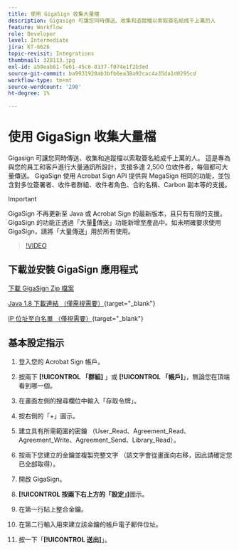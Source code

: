 ```yaml
---
title: 使用 GigaSign 收集大量檔
description: Gigasign 可讓您同時傳送、收集和追蹤檔以索取簽名給成千上萬的人
feature: Workflow
role: Developer
level: Intermediate
jira: KT-6626
topic-revisit: Integrations
thumbnail: 328113.jpg
exl-id: a59eab61-fe61-45c6-8137-f074e1f2b3ed
source-git-commit: ba9931920ab3bfb6ea38a92cac4a35da1d0295cd
workflow-type: tm+mt
source-wordcount: '298'
ht-degree: 1%

---
```


# 使用 GigaSign 收集大量檔

Gigasign 可讓您同時傳送、收集和追蹤檔以索取簽名給成千上萬的人。 這是專為與您的員工和客戶進行大量通訊所設計，支援多達 2,500 位收件者，每個都可大量傳送。 GigaSign 使用 Acrobat Sign API 提供與 MegaSign 相同的功能，並包含對多位簽署者、收件者群組、收件者角色、合約名稱、Carbon 副本等的支援。

>[!IMPORTANT]
>
>GigaSign 不再更新至 Java 或 Acrobat Sign 的最新版本，且只有有限的支援。 GigaSign 的功能正透過「大量[&#128279;](https://experienceleague.adobe.com/docs/document-cloud-learn/sign-learning-hub/admin-set-up/getting-started-admin/megasign.html?)傳送」功能新增至產品中。如未明確要求使用 GigaSign，請將「大量傳送」用於所有使用。

>[!VIDEO](https://video.tv.adobe.com/v/328113?quality=12&learn=on&hidetitle=true)

## 下載並安裝 GigaSign 應用程式

[下載 GigaSign Zip 檔案](https://acrobat.adobe.com/id/urn:aaid:sc:US:001cf62d-1cab-46c7-aa96-661ac8680206)

[Java 1.8 下載連結 （僅需視需要）](https://www.oracle.com/java/technologies/javase/javase8-archive-downloads.html){target="_blank"} 

[IP 位址至白名單 （僅視需要）](https://helpx.adobe.com/tw/sign/system-requirements.html#IPs){target="_blank"}

## 基本設定指示

1. 登入您的 Acrobat Sign 帳戶。

1. 按兩下 **[!UICONTROL 「群組]** 」或 **[!UICONTROL 「帳戶]**」，無論您在頂端看到哪一個。

1. 在畫面左側的搜尋欄位中輸入「存取令牌」。

1. 按右側的「+」圖示。

1. 建立具有所需範圍的密鑰 （User_Read、Agreement_Read、Agreement_Write、Agreement_Send、Library_Read）。

1. 按兩下您建立的金鑰並複製完整文字 （該文字會從畫面向右移，因此請確定您已全部取得）。

1. 開啟 GigaSign。

1. **[!UICONTROL 按兩下右上方的「設定」]**&#x200B;圖示。

1. 在第一行貼上整合金鑰。

1. 在第二行輸入用來建立該金鑰的帳戶電子郵件位址。

1. 按一下「**[!UICONTROL 送出]**」。
